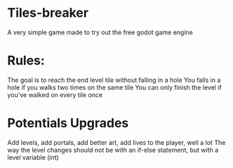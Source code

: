 # Tiles-breaker
A very simple game made to try out the free godot game engine
# Rules:
The goal is to reach the end level tile without falling in a hole
You falls in a hole if you walks two times on the same tile
You can only finish the level if you've walked on every tile once
# Potentials Upgrades
Add levels, add portals, add better art, add lives to the player, well a lot
The way the level changes should not be with an if-else statement, but with a level variable (int)
